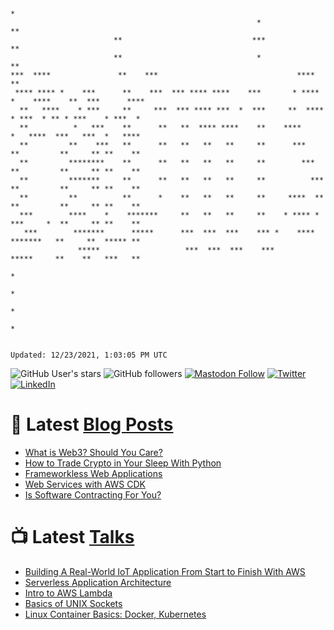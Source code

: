 ```

                                                                                     *
                                                       *                           **
                       **                             ***                          **
                       **                              *                           **
***  ****               **    ***                               ****               **
 **** **** *    ***      **    ***  *** **** ****    ***       * **** *    ****    **  ***      ****
  **   ****    * ***     **     ***  *** **** ***  *  ***     **  ****    * ***  * ** * ***    * ***  *
  **          *   ***    **      **   **  **** ****    **    ****        *   ****  ***   ***  *   ****
  **         **    ***   **      **   **   **   **     **      ***      **         **     ** **    **
  **         ********    **      **   **   **   **     **        ***    **         **     ** **    **
  **         *******     **      **   **   **   **     **          ***  **         **     ** **    **
  **         **          **      *    **   **   **     **     ****  **  **         **     ** **    **
  ***        ****    *    *******     **   **   **     **    * **** *   ***     *  **     ** **    **
   ***        *******      *****      ***  ***  ***    *** *    ****     *******   **     **  ***** **
               *****                   ***  ***  ***    ***               *****     **    **   ***   **
                                                                                          *
                                                                                         *
                                                                                        *
                                                                                       *


Updated: 12/23/2021, 1:03:05 PM UTC
```

![GitHub User's stars](https://img.shields.io/github/stars/revmischa?style=for-the-badge&logoColor=white&color=1CA2F1&logo=github)
![GitHub followers](https://img.shields.io/github/followers/revmischa?style=for-the-badge&logo=github&logoColor=white&color=1CA2F1)
[![Mastodon Follow](https://img.shields.io/mastodon/follow/38970?domain=https%3A%2F%2Fsocial.coop&label=ActivityPub&logoColor=white&logo=mastodon&color=1CA2F1&style=for-the-badge)](https://social.coop/@wooster)
[![Twitter](https://img.shields.io/badge/Twitter-Profile-informational?style=for-the-badge&logo=twitter&logoColor=white&color=1CA2F1)](https://twitter.com/spiegelmock)
[![LinkedIn](https://img.shields.io/badge/LinkedIn-Profile-informational?style=for-the-badge&logo=linkedin&logoColor=white&color=0D76A8)](https://www.linkedin.com/in/spiegelmock/)



# 📩 Latest [Blog Posts](https://spiegelmock.com)
<!-- BLOG-POST-LIST:START -->
- [What is Web3? Should You Care?](https://spiegelmock.com/2021/11/24/what-is-web3-should-you-care/)
- [How to Trade Crypto in Your Sleep With Python](https://spiegelmock.com/2021/11/09/how-to-trade-crypto-in-your-sleep-with-python/)
- [Frameworkless Web Applications](https://spiegelmock.com/2021/05/29/frameworkless-web-applications-aws-cdk/)
- [Web Services with AWS CDK](https://spiegelmock.com/2021/01/25/web-services-with-aws-cdk/)
- [Is Software Contracting For You?](https://spiegelmock.com/2020/10/20/is-software-contracting-for-you/)
<!-- BLOG-POST-LIST:END -->

# 📺 Latest [Talks](https://github.com/revmischa/talks)
- [Building A Real-World IoT Application From Start to Finish With AWS](https://www.youtube.com/watch?v=vJ4Gjn0Bmi0)
- [Serverless Application Architecture](https://www.youtube.com/watch?v=rXPwLZJ9l2M)
- [Intro to AWS Lambda](https://www.youtube.com/watch?v=bGzty_IUDP0)
- [Basics of UNIX Sockets](https://www.youtube.com/watch?v=8TGV4zcd9k4)
- [Linux Container Basics: Docker, Kubernetes](https://www.youtube.com/watch?v=3f5wWYLWOtQ)

